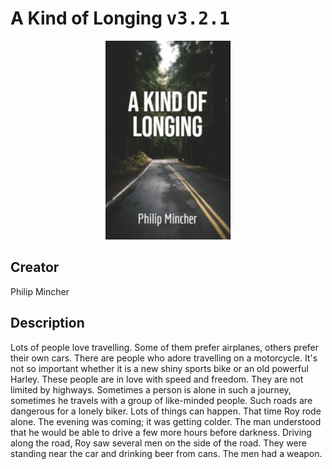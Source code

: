 
# A Kind of Longing <kbd>v3.2.1</kbd>

<center>
  <img src="./cover-1024.jpg"/>
</center>

## Creator
Philip Mincher

## Description
Lots of people love travelling. Some of them prefer airplanes, others prefer their own cars. There are people who adore travelling on a motorcycle. It's not so important whether it is a new shiny sports bike or an old powerful Harley. These people are in love with speed and freedom. They are not limited by highways. Sometimes a person is alone in such a journey, sometimes he travels with a group of like-minded people. Such roads are dangerous for a lonely biker. Lots of things can happen. That time Roy rode alone. The evening was coming; it was getting colder. The man understood that he would be able to drive a few more hours before darkness. Driving along the road, Roy saw several men on the side of the road. They were standing near the car and drinking beer from cans. The men had a weapon.
